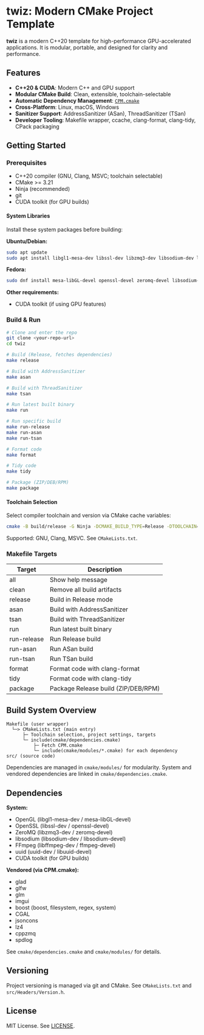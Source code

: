 

# twiz: Modern CMake Project Template

**twiz** is a modern C++20 template for high-performance GPU-accelerated applications. It is modular, portable, and designed for clarity and performance.



## Features

- **C++20 & CUDA**: Modern C++ and GPU support
- **Modular CMake Build**: Clean, extensible, toolchain-selectable
- **Automatic Dependency Management**: [`CPM.cmake`](https://github.com/cpm-cmake/CPM.cmake)
- **Cross-Platform**: Linux, macOS, Windows
- **Sanitizer Support**: AddressSanitizer (ASan), ThreadSanitizer (TSan)
- **Developer Tooling**: Makefile wrapper, ccache, clang-format, clang-tidy, CPack packaging


## Getting Started



### Prerequisites

- C++20 compiler (GNU, Clang, MSVC; toolchain selectable)
- CMake >= 3.21
- Ninja (recommended)
- git
- CUDA toolkit (for GPU builds)


#### System Libraries

Install these system packages before building:

**Ubuntu/Debian:**
```bash
sudo apt update
sudo apt install libgl1-mesa-dev libssl-dev libzmq3-dev libsodium-dev libffmpeg-dev uuid-dev
```

**Fedora:**
```bash
sudo dnf install mesa-libGL-devel openssl-devel zeromq-devel libsodium-devel ffmpeg-devel libuuid-devel
```

**Other requirements:**
- CUDA toolkit (if using GPU features)




### Build & Run

```bash
# Clone and enter the repo
git clone <your-repo-url>
cd twiz

# Build (Release, fetches dependencies)
make release

# Build with AddressSanitizer
make asan

# Build with ThreadSanitizer
make tsan

# Run latest built binary
make run

# Run specific build
make run-release
make run-asan
make run-tsan

# Format code
make format

# Tidy code
make tidy

# Package (ZIP/DEB/RPM)
make package
```

#### Toolchain Selection
Select compiler toolchain and version via CMake cache variables:
```bash
cmake -B build/release -G Ninja -DCMAKE_BUILD_TYPE=Release -DTOOLCHAIN=GNU -DTOOLCHAIN_VERSION=12
```
Supported: GNU, Clang, MSVC. See `CMakeLists.txt`.



### Makefile Targets

| Target         | Description                                 |
|----------------|---------------------------------------------|
| all            | Show help message                           |
| clean          | Remove all build artifacts                   |
| release        | Build in Release mode                        |
| asan           | Build with AddressSanitizer                  |
| tsan           | Build with ThreadSanitizer                   |
| run            | Run latest built binary                      |
| run-release    | Run Release build                            |
| run-asan       | Run ASan build                               |
| run-tsan       | Run TSan build                               |
| format         | Format code with clang-format                |
| tidy           | Format code with clang-tidy                  |
| package        | Package Release build (ZIP/DEB/RPM)          |



## Build System Overview

```
Makefile (user wrapper)
  └─> CMakeLists.txt (main entry)
      ├─ Toolchain selection, project settings, targets
      └─ include(cmake/dependencies.cmake)
          ├─ Fetch CPM.cmake
          └─ include(cmake/modules/*.cmake) for each dependency
src/ (source code)
```

Dependencies are managed in `cmake/modules/` for modularity. System and vendored dependencies are linked in `cmake/dependencies.cmake`.



## Dependencies

**System:**
- OpenGL (libgl1-mesa-dev / mesa-libGL-devel)
- OpenSSL (libssl-dev / openssl-devel)
- ZeroMQ (libzmq3-dev / zeromq-devel)
- libsodium (libsodium-dev / libsodium-devel)
- FFmpeg (libffmpeg-dev / ffmpeg-devel)
- uuid (uuid-dev / libuuid-devel)
- CUDA toolkit (for GPU builds)

**Vendored (via CPM.cmake):**
- glad
- glfw
- glm
- imgui
- boost (boost, filesystem, regex, system)
- CGAL
- jsoncons
- lz4
- cppzmq
- spdlog

See `cmake/dependencies.cmake` and `cmake/modules/` for details.

## Versioning

Project versioning is managed via git and CMake. See `CMakeLists.txt` and `src/Headers/Version.h`.

## License

MIT License. See [LICENSE](LICENSE).
